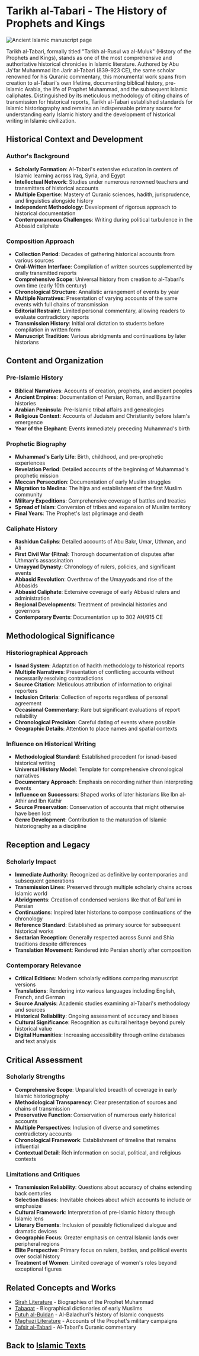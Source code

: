 # Tarikh al-Tabari - The History of Prophets and Kings

![Ancient Islamic manuscript page](tarikh_tabari_image.jpg)

Tarikh al-Tabari, formally titled "Tarikh al-Rusul wa al-Muluk" (History of the Prophets and Kings), stands as one of the most comprehensive and authoritative historical chronicles in Islamic literature. Authored by Abu Ja'far Muhammad ibn Jarir al-Tabari (839-923 CE), the same scholar renowned for his Quranic commentary, this monumental work spans from creation to al-Tabari's own lifetime, documenting biblical history, pre-Islamic Arabia, the life of Prophet Muhammad, and the subsequent Islamic caliphates. Distinguished by its meticulous methodology of citing chains of transmission for historical reports, Tarikh al-Tabari established standards for Islamic historiography and remains an indispensable primary source for understanding early Islamic history and the development of historical writing in Islamic civilization.

## Historical Context and Development

### Author's Background
- **Scholarly Formation**: Al-Tabari's extensive education in centers of Islamic learning across Iraq, Syria, and Egypt
- **Intellectual Network**: Studies under numerous renowned teachers and transmitters of historical accounts
- **Multiple Expertise**: Mastery of Quranic sciences, hadith, jurisprudence, and linguistics alongside history
- **Independent Methodology**: Development of rigorous approach to historical documentation
- **Contemporaneous Challenges**: Writing during political turbulence in the Abbasid caliphate

### Composition Approach
- **Collection Period**: Decades of gathering historical accounts from various sources
- **Oral-Written Interface**: Compilation of written sources supplemented by orally transmitted reports
- **Comprehensive Scope**: Universal history from creation to al-Tabari's own time (early 10th century)
- **Chronological Structure**: Annalistic arrangement of events by year
- **Multiple Narratives**: Presentation of varying accounts of the same events with full chains of transmission
- **Editorial Restraint**: Limited personal commentary, allowing readers to evaluate contradictory reports
- **Transmission History**: Initial oral dictation to students before compilation in written form
- **Manuscript Tradition**: Various abridgments and continuations by later historians

## Content and Organization

### Pre-Islamic History
- **Biblical Narratives**: Accounts of creation, prophets, and ancient peoples
- **Ancient Empires**: Documentation of Persian, Roman, and Byzantine histories
- **Arabian Peninsula**: Pre-Islamic tribal affairs and genealogies
- **Religious Context**: Accounts of Judaism and Christianity before Islam's emergence
- **Year of the Elephant**: Events immediately preceding Muhammad's birth

### Prophetic Biography
- **Muhammad's Early Life**: Birth, childhood, and pre-prophetic experiences
- **Revelation Period**: Detailed accounts of the beginning of Muhammad's prophetic mission
- **Meccan Persecution**: Documentation of early Muslim struggles
- **Migration to Medina**: The hijra and establishment of the first Muslim community
- **Military Expeditions**: Comprehensive coverage of battles and treaties
- **Spread of Islam**: Conversion of tribes and expansion of Muslim territory
- **Final Years**: The Prophet's last pilgrimage and death

### Caliphate History
- **Rashidun Caliphs**: Detailed accounts of Abu Bakr, Umar, Uthman, and Ali
- **First Civil War (Fitna)**: Thorough documentation of disputes after Uthman's assassination
- **Umayyad Dynasty**: Chronology of rulers, policies, and significant events
- **Abbasid Revolution**: Overthrow of the Umayyads and rise of the Abbasids
- **Abbasid Caliphate**: Extensive coverage of early Abbasid rulers and administration
- **Regional Developments**: Treatment of provincial histories and governors
- **Contemporary Events**: Documentation up to 302 AH/915 CE

## Methodological Significance

### Historiographical Approach
- **Isnad System**: Adaptation of hadith methodology to historical reports
- **Multiple Narratives**: Presentation of conflicting accounts without necessarily resolving contradictions
- **Source Citation**: Meticulous attribution of information to original reporters
- **Inclusion Criteria**: Collection of reports regardless of personal agreement
- **Occasional Commentary**: Rare but significant evaluations of report reliability
- **Chronological Precision**: Careful dating of events where possible
- **Geographic Details**: Attention to place names and spatial contexts

### Influence on Historical Writing
- **Methodological Standard**: Established precedent for isnad-based historical writing
- **Universal History Model**: Template for comprehensive chronological narratives
- **Documentary Approach**: Emphasis on recording rather than interpreting events
- **Influence on Successors**: Shaped works of later historians like Ibn al-Athir and Ibn Kathir
- **Source Preservation**: Conservation of accounts that might otherwise have been lost
- **Genre Development**: Contribution to the maturation of Islamic historiography as a discipline

## Reception and Legacy

### Scholarly Impact
- **Immediate Authority**: Recognized as definitive by contemporaries and subsequent generations
- **Transmission Lines**: Preserved through multiple scholarly chains across Islamic world
- **Abridgments**: Creation of condensed versions like that of Bal'ami in Persian
- **Continuations**: Inspired later historians to compose continuations of the chronology
- **Reference Standard**: Established as primary source for subsequent historical works
- **Sectarian Reception**: Generally respected across Sunni and Shia traditions despite differences
- **Translation Movement**: Rendered into Persian shortly after composition

### Contemporary Relevance
- **Critical Editions**: Modern scholarly editions comparing manuscript versions
- **Translations**: Rendering into various languages including English, French, and German
- **Source Analysis**: Academic studies examining al-Tabari's methodology and sources
- **Historical Reliability**: Ongoing assessment of accuracy and biases
- **Cultural Significance**: Recognition as cultural heritage beyond purely historical value
- **Digital Humanities**: Increasing accessibility through online databases and text analysis

## Critical Assessment

### Scholarly Strengths
- **Comprehensive Scope**: Unparalleled breadth of coverage in early Islamic historiography
- **Methodological Transparency**: Clear presentation of sources and chains of transmission
- **Preservative Function**: Conservation of numerous early historical accounts
- **Multiple Perspectives**: Inclusion of diverse and sometimes contradictory accounts
- **Chronological Framework**: Establishment of timeline that remains influential
- **Contextual Detail**: Rich information on social, political, and religious contexts

### Limitations and Critiques
- **Transmission Reliability**: Questions about accuracy of chains extending back centuries
- **Selection Biases**: Inevitable choices about which accounts to include or emphasize
- **Cultural Framework**: Interpretation of pre-Islamic history through Islamic lens
- **Literary Elements**: Inclusion of possibly fictionalized dialogue and dramatic devices
- **Geographic Focus**: Greater emphasis on central Islamic lands over peripheral regions
- **Elite Perspective**: Primary focus on rulers, battles, and political events over social history
- **Treatment of Women**: Limited coverage of women's roles beyond exceptional figures

## Related Concepts and Works

- [Sirah Literature](./sirah.md) - Biographies of the Prophet Muhammad
- [Tabaqat](./tabaqat.md) - Biographical dictionaries of early Muslims
- [Futuh al-Buldan](./futuh_al_buldan.md) - Al-Baladhuri's history of Islamic conquests
- [Maghazi Literature](./maghazi.md) - Accounts of the Prophet's military campaigns
- [Tafsir al-Tabari](./tafsir_tabari.md) - Al-Tabari's Quranic commentary

## Back to [Islamic Texts](./README.md)

